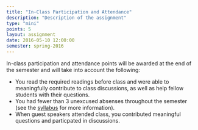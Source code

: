 ```yaml
---
title: "In-Class Participation and Attendance"
description: "Description of the assignment"
type: "mini"
points: 5
layout: assignment
date: 2016-05-10 12:00:00
semester: spring-2016
---
```


In-class participation and attendance points will be awarded at the end of the semester and will take into account the following:

* You read the required readings before class and were able to meaningfully contribute to class discussions, as well as help fellow students with their questions.
* You had fewer than 3 unexcused absenses throughout the semester (see the [syllabus](/class/syllabus) for more information).
* When guest speakers attended class, you contributed meaningful questions and particpated in discussions.
